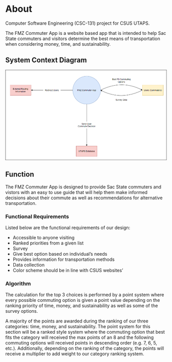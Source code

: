 # About
Computer Software Engineering (CSC-131) project for CSUS UTAPS.

The FMZ Commuter App is a website based app that is intended to help Sac State commuters and visitors determine the best means of transportation when considering money, time, and sustainability.

## System Context Diagram
![System Context Diagram](images/system_context_diagram.PNG)

## Function
The FMZ Commuter App is designed to provide Sac State commuters and vistors with an easy to use guide that will help them make informed decisions about their commute as well as recommendations for alternative transportation.

### Functional Requirements
Listed below are the functional requirements of our design:
- Accessible to anyone visiting
- Ranked priorities from a given list
- Survey
- Give best option based on individual’s needs
- Provides information for transportation methods
- Data collection
- Color scheme should be in line with CSUS websites’

### Algorithm 
The calculation for the top 3 choices is performed by a point system where every possible commuting option is given a point value depending on the ranking priority of time, money, and sustainability as well as some of the survey options. 

A majority of the points are awarded during the ranking of our three categories: time, money, and sustainability. The point system for this section will be a ranked style system where the commuting option that best fits the category will received the max points of an 8 and the following commuting options will received points in descending order (e.g. 7, 6, 5, etc.). Additionally, depending on the ranking of the category, the points will receive a multiplier to add weight to our category ranking system.
